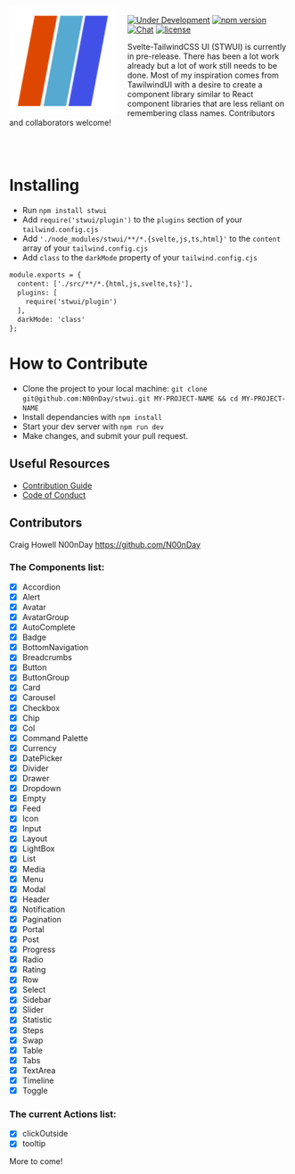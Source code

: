 <img src="logo.png" align="left" width="192px" height="192px"/>
<img align="left" width="0" height="192px" hspace="10"/>

[![Under Development](https://img.shields.io/badge/under-development-orange.svg)](https://github.com/N00nDay/stwui) [![npm version](https://img.shields.io/npm/v/stwui?logo=npm&color=cb3837)](https://www.npmjs.com/package/stwui) [![Chat](https://img.shields.io/discord/1003691521280856084?label=chat&logo=discord&color=7289da)](https://discord.gg/dPuteC7z) [![license](https://img.shields.io/badge/license-MIT-%23bada55)](https://github.com/N00nDay/stwui/blob/main/LICENSE)

Svelte-TailwindCSS UI (STWUI) is currently in pre-release. There has been a lot work already but a lot of work still needs to be done. Most of my inspiration comes from TawilwindUI with a desire to create a component library similar to React component libraries that are less reliant on remembering class names. Contributors and collaborators welcome!

<br />
<br />

# Installing

- Run `npm install stwui`
- Add `require('stwui/plugin')` to the `plugins` section of your `tailwind.config.cjs`
- Add `'./node_modules/stwui/**/*.{svelte,js,ts,html}'` to the `content` array of your `tailwind.config.cjs`
- Add `class` to the `darkMode` property of your `tailwind.config.cjs`

```
module.exports = {
  content: ['./src/**/*.{html,js,svelte,ts}'],
  plugins: [
    require('stwui/plugin')
  ],
  darkMode: 'class'
};
```

# How to Contribute

- Clone the project to your local machine: ``git clone git@github.com:N00nDay/stwui.git MY-PROJECT-NAME && cd MY-PROJECT-NAME``
- Install dependancies with ``npm install``
- Start your dev server with ``npm run dev``
- Make changes, and submit your pull request.

## Useful Resources

* [Contribution Guide](https://github.com/N00nDay/stwui/tree/main/.github/CONTRIBUTING.md)
* [Code of Conduct](https://github.com/N00nDay/stwui/tree/main/.github/CODE_OF_CONDUCT.md)

## Contributors

<!-- Contributors START -->
Craig Howell N00nDay https://github.com/N00nDay
<!-- Contributors END -->

### The Components list:

- [x] Accordion
- [x] Alert
- [x] Avatar
- [x] AvatarGroup
- [x] AutoComplete
- [x] Badge
- [x] BottomNavigation
- [x] Breadcrumbs
- [x] Button
- [x] ButtonGroup
- [x] Card
- [x] Carousel
- [x] Checkbox
- [x] Chip
- [X] Col
- [x] Command Palette
- [x] Currency
- [x] DatePicker
- [x] Divider
- [x] Drawer
- [x] Dropdown
- [x] Empty
- [x] Feed
- [x] Icon
- [x] Input
- [x] Layout
- [x] LightBox
- [x] List
- [x] Media
- [x] Menu
- [x] Modal
- [x] Header
- [x] Notification
- [x] Pagination
- [x] Portal
- [x] Post
- [x] Progress
- [x] Radio
- [x] Rating
- [x] Row
- [x] Select
- [x] Sidebar
- [x] Slider
- [x] Statistic
- [x] Steps
- [x] Swap
- [x] Table
- [x] Tabs
- [x] TextArea
- [x] Timeline
- [x] Toggle

### The current Actions list:

- [x] clickOutside
- [x] tooltip

More to come!
